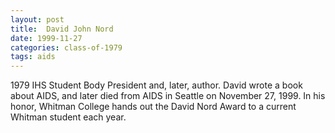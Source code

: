 ```yaml
---
layout: post
title:  David John Nord
date: 1999-11-27
categories: class-of-1979
tags: aids
---
```

1979 IHS Student Body President and, later, author. David wrote a book about AIDS, and later died from AIDS in Seattle on November 27, 1999. In his honor, Whitman College hands out the David Nord Award to a current Whitman student each year.

